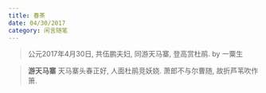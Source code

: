 ```yaml
---
title: 春茶
date: 04/30/2017
category: 闲言随笔
---
```


> 公元2017年4月30日, 共伍鹏夫妇, 同游天马寨, 登高赏杜鹃.
> by 一粟生

<blockquote class="blockquote-center" >
<b>游天马寨</b>
天马寨头春正好, 人面杜鹃竞妖娆.
萧郎不与尔曹随, 故折芦苇吹作箫.
</blockquote>


